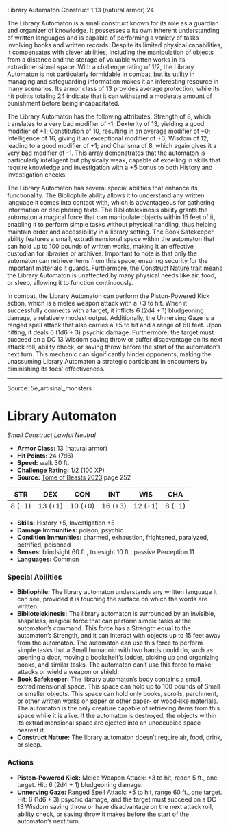 <MonsterName/>Library Automaton</MonsterName>
<CreatureType/>Construct</CreatureType>
<CR/>1</CR>
<AC/>13 (natural armor)</AC>
<HP/>24</HP>
<summary>The Library Automaton is a small construct known for its role as a guardian and organizer of knowledge. It possesses a its own inherent understanding of written languages and is capable of performing a variety of tasks involving books and written records. Despite its limited physical capabilities, it compensates with clever abilities, including the manipulation of objects from a distance and the storage of valuable written works in its extradimensional space. With a challenge rating of 1/2, the Library Automaton is not particularly formidable in combat, but its utility in managing and safeguarding information makes it an interesting resource in many scenarios. Its armor class of 13 provides average protection, while its hit points totaling 24 indicate that it can withstand a moderate amount of punishment before being incapacitated.</summary>

<detail>

The Library Automaton has the following attributes: Strength of 8, which translates to a very bad modifier of -1; Dexterity of 13, yielding a good modifier of +1; Constitution of 10, resulting in an average modifier of +0; Intelligence of 16, giving it an exceptional modifier of +3; Wisdom of 12, leading to a good modifier of +1; and Charisma of 8, which again gives it a very bad modifier of -1. This array demonstrates that the automaton is particularly intelligent but physically weak, capable of excelling in skills that require knowledge and investigation with a +5 bonus to both History and Investigation checks.

The Library Automaton has several special abilities that enhance its functionality. The Bibliophile ability allows it to understand any written language it comes into contact with, which is advantageous for gathering information or deciphering texts. The Bibliotelekinesis ability grants the automaton a magical force that can manipulate objects within 15 feet of it, enabling it to perform simple tasks without physical handling, thus helping maintain order and accessibility in a library setting. The Book Safekeeper ability features a small, extradimensional space within the automaton that can hold up to 100 pounds of written works, making it an effective custodian for libraries or archives. Important to note is that only the automaton can retrieve items from this space, ensuring security for the important materials it guards. Furthermore, the Construct Nature trait means the Library Automaton is unaffected by many physical needs like air, food, or sleep, allowing it to function continuously.

In combat, the Library Automaton can perform the Piston-Powered Kick action, which is a melee weapon attack with a +3 to hit. When it successfully connects with a target, it inflicts 6 (2d4 + 1) bludgeoning damage, a relatively modest output. Additionally, the Unnerving Gaze is a ranged spell attack that also carries a +5 to hit and a range of 60 feet. Upon hitting, it deals 6 (1d6 + 3) psychic damage. Furthermore, the target must succeed on a DC 13 Wisdom saving throw or suffer disadvantage on its next attack roll, ability check, or saving throw before the start of the automaton’s next turn. This mechanic can significantly hinder opponents, making the unassuming Library Automaton a strategic participant in encounters by diminishing its foes' effectiveness.</detail>



---

Source: 5e_artisinal_monsters

# Library Automaton

*Small* *Construct* *Lawful Neutral*

- **Armor Class:** 13 (natural armor)
- **Hit Points:** 24 (7d6)
- **Speed:** walk 30 ft.
- **Challenge Rating:** 1/2 (100 XP)
- **Source:** [Tome of Beasts 2023](https://koboldpress.com/kpstore/product/tome-of-beasts-1-2023-edition/) page 252

| STR | DEX | CON | INT | WIS | CHA |
| --- | --- | --- | --- | --- | --- |
| 8 (-1) | 13 (+1) | 10 (+0) | 16 (+3) | 12 (+1) | 8 (-1) |

- **Skills:** History +5, Investigation +5
- **Damage Immunities:** poison, psychic
- **Condition Immunities:** charmed, exhaustion, frightened, paralyzed, petrified, poisoned
- **Senses:** blindsight 60 ft., truesight 10 ft., passive Perception 11
- **Languages:** Common

### Special Abilities

- **Bibliophile:** The library automaton understands any written language it can see, provided it is touching the surface on which the words are written.
- **Bibliotelekinesis:** The library automaton is surrounded by an invisible, shapeless, magical force that can perform simple tasks at the automaton’s command. This force has a Strength equal to the automaton’s Strength, and it can interact with objects up to 15 feet away from the automaton. The automaton can use this force to perform simple tasks that a Small humanoid with two hands could do, such as opening a door, moving a bookshelf’s ladder, picking up and organizing books, and similar tasks. The automaton can’t use this force to make attacks or wield a weapon or shield.
- **Book Safekeeper:** The library automaton’s body contains a small, extradimensional space. This space can hold up to 100 pounds of Small or smaller objects. This space can hold only books, scrolls, parchment, or other written works on paper or other paper- or wood-like materials. The automaton is the only creature capable of retrieving items from this space while it is alive. If the automaton is destroyed, the objects within its extradimensional space are ejected into an unoccupied space nearest it.
- **Construct Nature:** The library automaton doesn’t require air, food, drink, or sleep.

### Actions

- **Piston-Powered Kick:** Melee Weapon Attack: +3 to hit, reach 5 ft., one target. Hit: 6 (2d4 + 1) bludgeoning damage.
- **Unnerving Gaze:** Ranged Spell Attack: +5 to hit, range 60 ft., one target. Hit: 6 (1d6 + 3) psychic damage, and the target must succeed on a DC 13 Wisdom saving throw or have disadvantage on the next attack roll, ability check, or saving throw it makes before the start of the automaton’s next turn.


